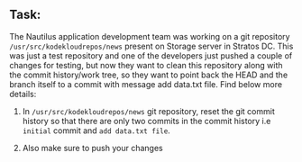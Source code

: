 ## Task:

The Nautilus application development team was working on a git repository `/usr/src/kodekloudrepos/news` present on Storage server in Stratos DC. 
This was just a test repository and one of the developers just pushed a couple of changes for testing, but now they want to clean this repository along with the commit history/work tree, so they want to point back the HEAD and the branch itself to a commit with message add data.txt file. Find below more details:

1. In `/usr/src/kodekloudrepos/news` git repository, reset the git commit history so that there are only two commits in the commit history i.e `initial` commit and `add data.txt file`.

2. Also make sure to push your changes
